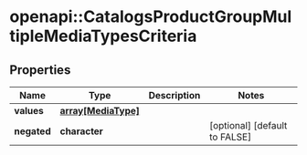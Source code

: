 # openapi::CatalogsProductGroupMultipleMediaTypesCriteria


## Properties
Name | Type | Description | Notes
------------ | ------------- | ------------- | -------------
**values** | [**array[MediaType]**](MediaType.md) |  | 
**negated** | **character** |  | [optional] [default to FALSE] 


